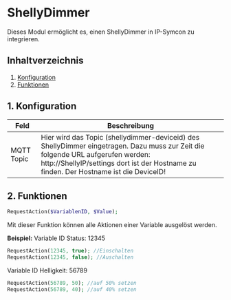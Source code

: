 # ShellyDimmer
   Dieses Modul ermöglicht es, einen ShellyDimmer in IP-Symcon zu integrieren.
     
   ## Inhaltverzeichnis
   1. [Konfiguration](#1-konfiguration)
   2. [Funktionen](#2-funktionen)
   
   ## 1. Konfiguration
   
   Feld | Beschreibung
   ------------ | ----------------
   MQTT Topic | Hier wird das Topic (shellydimmer-deviceid) des ShellyDimmer eingetragen. Dazu muss zur Zeit die folgende URL aufgerufen werden: http://ShellyIP/settings dort ist der Hostname zu finden. Der Hostname ist die DeviceID!
   
   ## 2. Funktionen

   ```php
   RequestAction($VariablenID, $Value);
   ```

   Mit dieser Funktion können alle Aktionen einer Variable ausgelöst werden.
   
   **Beispiel:**
   Variable ID Status: 12345
   ```php
   RequestAction(12345, true); //Einschalten
   RequestAction(12345, false); //Auschalten
   ```

   Variable ID Helligkeit: 56789
   ```php
   RequestAction(56789, 50); //auf 50% setzen
   RequestAction(56789, 40); //auf 40% setzen
   ```